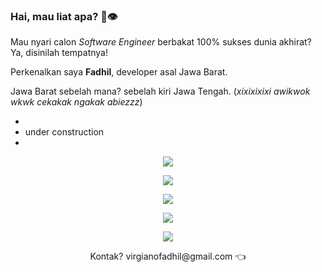 ### Hai, mau liat apa? 👋👁️
Mau nyari calon *Software Engineer* berbakat 100% sukses dunia akhirat? Ya, disinilah tempatnya!

Perkenalkan saya **Fadhil**, developer asal Jawa Barat.

Jawa Barat sebelah mana? sebelah kiri Jawa Tengah. (*xixixixixi awikwok wkwk cekakak ngakak abiezzz*)



-
- under construction
- 
<!--[![Anurag's GitHub stats](https://github-readme-stats.vercel.app/api?username=fadhil3310)](https://github.com/anuraghazra/github-readme-stats)-->

<p align="center">
  <a href="https://skillicons.dev">
    <img src="https://skillicons.dev/icons?i=c,c,c&perline=14" />
  </a>
</p>

<p align="center">
  <a href="https://skillicons.dev">
    <img src="https://skillicons.dev/icons?i=c,baba,baba,baba,c&perline=14" />
  </a>
</p>

<!--<p align="center">
  <a href="https://skillicons.dev">
    <img src="https://skillicons.dev/icons?i=js,react,vue,tailwind&perline=14" />
  </a>
</p>-->

<p align="center">
  <a href="https://skillicons.dev">
    <img src="https://skillicons.dev/icons?i=c,baba,github,baba,c&perline=14" />
  </a>
</p>

<!--<p align="center">
  <a href="https://skillicons.dev">
    <img src="https://skillicons.dev/icons?i=js,react,vue,tailwind&perline=14" />
  </a>
</p>-->

<p align="center">
  <a href="https://skillicons.dev">
    <img src="https://skillicons.dev/icons?i=c,baba,baba,baba,c&perline=14" />
  </a>
</p>

<p align="center">
  <a href="https://skillicons.dev">
    <img src="https://skillicons.dev/icons?i=c,c,c&perline=14" />
  </a>
</p>

<!--
**fadhil3310/fadhil3310** is a ✨ _special_ ✨ repository because its `README.md` (this file) appears on your GitHub profile.

Here are some ideas to get you started:

- 🔭 I’m currently working on ...
- 🌱 I’m currently learning ...
- 👯 I’m looking to collaborate on ...
- 🤔 I’m looking for help with ...
- 💬 Ask me about ...
- 📫 How to reach me: ...
- 😄 Pronouns: ...
- ⚡ Fun fact: ...
-->


<p align="center">
Kontak? virgianofadhil@gmail.com 👈
</p>
